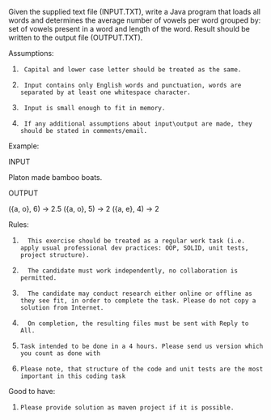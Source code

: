 Given the supplied text file (INPUT.TXT), write a Java program that loads all words and determines the average number of vowels per word grouped by:
set of vowels present in a word and length of the word. Result should be written to the output file (OUTPUT.TXT).

Assumptions:
1.      Capital and lower case letter should be treated as the same.
2.      Input contains only English words and punctuation, words are separated by at least one whitespace character.
3.      Input is small enough to fit in memory.
4.      If any additional assumptions about input\output are made, they should be stated in comments/email.

Example:

INPUT

Platon made bamboo boats.

OUTPUT

({a, o}, 6) -> 2.5
({a, o}, 5) -> 2
({a, e}, 4) -> 2

Rules:

1.       This exercise should be treated as a regular work task (i.e. apply usual professional dev practices: OOP, SOLID, unit tests, project structure).
2.       The candidate must work independently, no collaboration is permitted.
3.       The candidate may conduct research either online or offline as they see fit, in order to complete the task. Please do not copy a solution from Internet.
4.       On completion, the resulting files must be sent with Reply to All.
5.     Task intended to be done in a 4 hours. Please send us version which you count as done with
6.     Please note, that structure of the code and unit tests are the most important in this coding task

Good to have:
1.     Please provide solution as maven project if it is possible.
